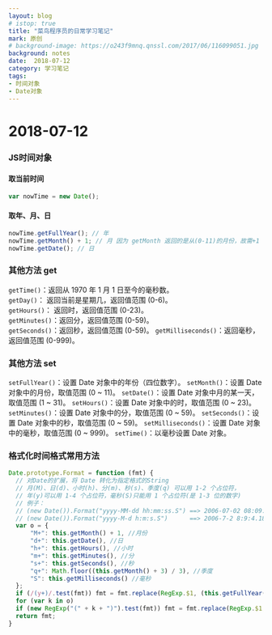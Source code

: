 ```yaml
---
layout: blog
# istop: true
title: "菜鸟程序员的日常学习笔记"
mark: 原创
# background-image: https://o243f9mnq.qnssl.com/2017/06/116099051.jpg
background: notes
date:  2018-07-12
category: 学习笔记
tags:
- 时间对象
- Date对象
---
```


# 2018-07-12
### JS时间对象
#### 取当前时间
```js
var nowTime = new Date();
```
#### 取年、月、日
```js
nowTime.getFullYear(); // 年
nowTime.getMonth() + 1; // 月 因为 getMonth 返回的是从(0-11)的月份，故需+1
nowTime.getDate(); // 日
```
### 其他方法 get
`getTime()`：返回从 1970 年 1 月 1 日至今的毫秒数。  
`getDay()`： 返回当前是星期几，返回值范围 (0-6)。  
`getHours()`： 返回时，返回值范围 (0-23)。  
`getMinutes()`：返回分，返回值范围 (0-59)。  
`getSeconds()`：返回秒，返回值范围 (0-59)。
`getMilliseconds()`：返回毫秒，返回值范围 (0-999)。

### 其他方法 set
`setFullYear()`：设置 Date 对象中的年份（四位数字）。
`setMonth()`：设置 Date 对象中的月份，取值范围 (0 ~ 11)。
`setDate()`：设置 Date 对象中月的某一天，取值范围 (1 ~ 31)。
`setHours()`：设置 Date 对象中的时，取值范围 (0 ~ 23)。
`setMinutes()`：设置 Date 对象中的分，取值范围 (0 ~ 59)。
`setSeconds()`：设置 Date 对象中的秒，取值范围 (0 ~ 59)。
`setMilliseconds()`：设置 Date 对象中的毫秒，取值范围 (0 ~ 999)。
`setTime()`：以毫秒设置 Date 对象。

### 格式化时间格式常用方法
```js
Date.prototype.Format = function (fmt) {
  // 对Date的扩展，将 Date 转化为指定格式的String
  // 月(M)、日(d)、小时(h)、分(m)、秒(s)、季度(q) 可以用 1-2 个占位符，
  // 年(y)可以用 1-4 个占位符，毫秒(S)只能用 1 个占位符(是 1-3 位的数字)
  // 例子：
  // (new Date()).Format("yyyy-MM-dd hh:mm:ss.S") ==> 2006-07-02 08:09:04.423
  // (new Date()).Format("yyyy-M-d h:m:s.S")      ==> 2006-7-2 8:9:4.18
  var o = {
      "M+": this.getMonth() + 1, //月份
      "d+": this.getDate(), //日
      "h+": this.getHours(), //小时
      "m+": this.getMinutes(), //分
      "s+": this.getSeconds(), //秒
      "q+": Math.floor((this.getMonth() + 3) / 3), //季度
      "S": this.getMilliseconds() //毫秒
  };
  if (/(y+)/.test(fmt)) fmt = fmt.replace(RegExp.$1, (this.getFullYear() + "").substr(4 - RegExp.$1.length));
  for (var k in o)
  if (new RegExp("(" + k + ")").test(fmt)) fmt = fmt.replace(RegExp.$1, (RegExp.$1.length == 1) ? (o[k]) : (("00" + o[k]).substr(("" + o[k]).length)));
  return fmt;
}
```

